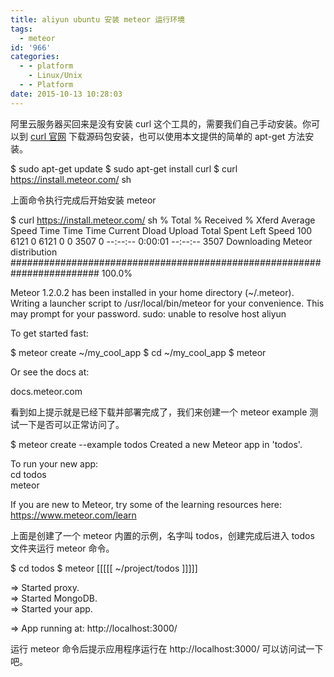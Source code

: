 ```yaml
---
title: aliyun ubuntu 安装 meteor 运行环境
tags:
  - meteor
id: '966'
categories:
  - - platform
    - Linux/Unix
  - - Platform
date: 2015-10-13 10:28:03
---
```


阿里云服务器买回来是没有安装 curl 这个工具的，需要我们自己手动安装。你可以到 [curl 官网](http://curl.haxx.se/download.html) 下载源码包安装，也可以使用本文提供的简单的 apt-get 方法安装。

$ sudo apt-get update
$ sudo apt-get install curl
$ curl https://install.meteor.com/  sh

上面命令执行完成后开始安装 meteor

$ curl https://install.meteor.com/  sh
  % Total    % Received % Xferd  Average Speed   Time    Time     Time  Current
                                 Dload  Upload   Total   Spent    Left  Speed
100  6121    0  6121    0     0   3507      0 --:--:--  0:00:01 --:--:--  3507
Downloading Meteor distribution
######################################################################## 100.0%

Meteor 1.2.0.2 has been installed in your home directory (~/.meteor).
Writing a launcher script to /usr/local/bin/meteor for your convenience.
This may prompt for your password.
sudo: unable to resolve host aliyun

To get started fast:

  $ meteor create ~/my\_cool\_app
  $ cd ~/my\_cool\_app
  $ meteor

Or see the docs at:

  docs.meteor.com

看到如上提示就是已经下载并部署完成了，我们来创建一个 meteor example 测试一下是否可以正常访问了。

$ meteor create --example todos
Created a new Meteor app in 'todos'.          

To run your new app:                          
  cd todos                                    
  meteor                                      
                                              
If you are new to Meteor, try some of the learning resources here:
  https://www.meteor.com/learn

上面是创建了一个 meteor 内置的示例，名字叫 todos，创建完成后进入 todos 文件夹运行 meteor 命令。

$ cd todos
$ meteor
\[\[\[\[\[ ~/project/todos \]\]\]\]\]                   

=> Started proxy.                             
=> Started MongoDB.                           
=> Started your app.                          

=> App running at: http://localhost:3000/

运行 meteor 命令后提示应用程序运行在 http://localhost:3000/ 可以访问试一下吧。